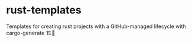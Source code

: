 # rust-templates
Templates for creating rust projects with a GitHub-managed lifecycle with cargo-generate 🏗️📃 
